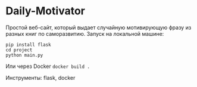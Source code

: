 # Daily-Motivator
Простой веб-сайт, который выдает случайную мотивирующую фразу из разных книг по саморазвитию. 
Запуск на локальной машине:
```
pip install flask
cd project
python main.py
```
Или через Docker
`docker build .`

Инструменты: flask, docker
